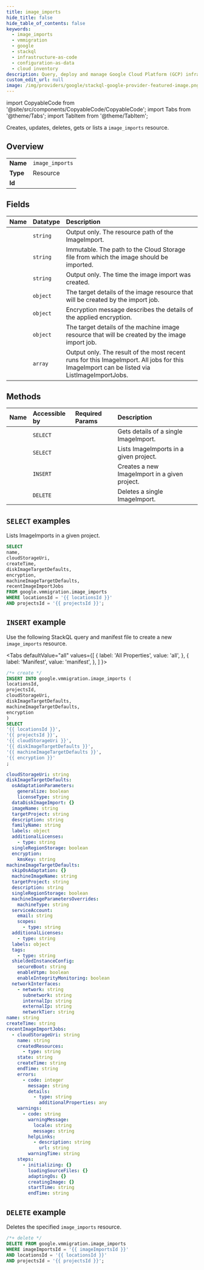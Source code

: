 ```yaml
---
title: image_imports
hide_title: false
hide_table_of_contents: false
keywords:
  - image_imports
  - vmmigration
  - google
  - stackql
  - infrastructure-as-code
  - configuration-as-data
  - cloud inventory
description: Query, deploy and manage Google Cloud Platform (GCP) infrastructure and resources using SQL
custom_edit_url: null
image: /img/providers/google/stackql-google-provider-featured-image.png
---
```


import CopyableCode from '@site/src/components/CopyableCode/CopyableCode';
import Tabs from '@theme/Tabs';
import TabItem from '@theme/TabItem';

Creates, updates, deletes, gets or lists a <code>image_imports</code> resource.

## Overview
<table><tbody>
<tr><td><b>Name</b></td><td><code>image_imports</code></td></tr>
<tr><td><b>Type</b></td><td>Resource</td></tr>
<tr><td><b>Id</b></td><td><CopyableCode code="google.vmmigration.image_imports" /></td></tr>
</tbody></table>

## Fields
| Name | Datatype | Description |
|:-----|:---------|:------------|
| <CopyableCode code="name" /> | `string` | Output only. The resource path of the ImageImport. |
| <CopyableCode code="cloudStorageUri" /> | `string` | Immutable. The path to the Cloud Storage file from which the image should be imported. |
| <CopyableCode code="createTime" /> | `string` | Output only. The time the image import was created. |
| <CopyableCode code="diskImageTargetDefaults" /> | `object` | The target details of the image resource that will be created by the import job. |
| <CopyableCode code="encryption" /> | `object` | Encryption message describes the details of the applied encryption. |
| <CopyableCode code="machineImageTargetDefaults" /> | `object` | The target details of the machine image resource that will be created by the image import job. |
| <CopyableCode code="recentImageImportJobs" /> | `array` | Output only. The result of the most recent runs for this ImageImport. All jobs for this ImageImport can be listed via ListImageImportJobs. |

## Methods
| Name | Accessible by | Required Params | Description |
|:-----|:--------------|:----------------|:------------|
| <CopyableCode code="get" /> | `SELECT` | <CopyableCode code="imageImportsId, locationsId, projectsId" /> | Gets details of a single ImageImport. |
| <CopyableCode code="list" /> | `SELECT` | <CopyableCode code="locationsId, projectsId" /> | Lists ImageImports in a given project. |
| <CopyableCode code="create" /> | `INSERT` | <CopyableCode code="locationsId, projectsId" /> | Creates a new ImageImport in a given project. |
| <CopyableCode code="delete" /> | `DELETE` | <CopyableCode code="imageImportsId, locationsId, projectsId" /> | Deletes a single ImageImport. |

## `SELECT` examples

Lists ImageImports in a given project.

```sql
SELECT
name,
cloudStorageUri,
createTime,
diskImageTargetDefaults,
encryption,
machineImageTargetDefaults,
recentImageImportJobs
FROM google.vmmigration.image_imports
WHERE locationsId = '{{ locationsId }}'
AND projectsId = '{{ projectsId }}'; 
```

## `INSERT` example

Use the following StackQL query and manifest file to create a new <code>image_imports</code> resource.

<Tabs
    defaultValue="all"
    values={[
        { label: 'All Properties', value: 'all', },
        { label: 'Manifest', value: 'manifest', },
    ]
}>
<TabItem value="all">

```sql
/*+ create */
INSERT INTO google.vmmigration.image_imports (
locationsId,
projectsId,
cloudStorageUri,
diskImageTargetDefaults,
machineImageTargetDefaults,
encryption
)
SELECT 
'{{ locationsId }}',
'{{ projectsId }}',
'{{ cloudStorageUri }}',
'{{ diskImageTargetDefaults }}',
'{{ machineImageTargetDefaults }}',
'{{ encryption }}'
;
```
</TabItem>
<TabItem value="manifest">

```yaml
cloudStorageUri: string
diskImageTargetDefaults:
  osAdaptationParameters:
    generalize: boolean
    licenseType: string
  dataDiskImageImport: {}
  imageName: string
  targetProject: string
  description: string
  familyName: string
  labels: object
  additionalLicenses:
    - type: string
  singleRegionStorage: boolean
  encryption:
    kmsKey: string
machineImageTargetDefaults:
  skipOsAdaptation: {}
  machineImageName: string
  targetProject: string
  description: string
  singleRegionStorage: boolean
  machineImageParametersOverrides:
    machineType: string
  serviceAccount:
    email: string
    scopes:
      - type: string
  additionalLicenses:
    - type: string
  labels: object
  tags:
    - type: string
  shieldedInstanceConfig:
    secureBoot: string
    enableVtpm: boolean
    enableIntegrityMonitoring: boolean
  networkInterfaces:
    - network: string
      subnetwork: string
      internalIp: string
      externalIp: string
      networkTier: string
name: string
createTime: string
recentImageImportJobs:
  - cloudStorageUri: string
    name: string
    createdResources:
      - type: string
    state: string
    createTime: string
    endTime: string
    errors:
      - code: integer
        message: string
        details:
          - type: string
            additionalProperties: any
    warnings:
      - code: string
        warningMessage:
          locale: string
          message: string
        helpLinks:
          - description: string
            url: string
        warningTime: string
    steps:
      - initializing: {}
        loadingSourceFiles: {}
        adaptingOs: {}
        creatingImage: {}
        startTime: string
        endTime: string

```
</TabItem>
</Tabs>

## `DELETE` example

Deletes the specified <code>image_imports</code> resource.

```sql
/*+ delete */
DELETE FROM google.vmmigration.image_imports
WHERE imageImportsId = '{{ imageImportsId }}'
AND locationsId = '{{ locationsId }}'
AND projectsId = '{{ projectsId }}';
```
